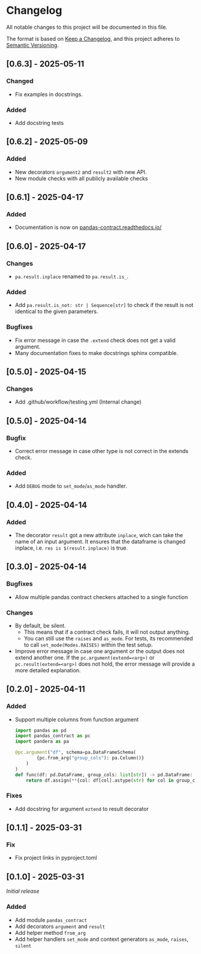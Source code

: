 # Changelog
All notable changes to this project will be documented in this file.

The format is based on [Keep a Changelog](https://keepachangelog.com/en/1.1.0/),
and this project adheres to [Semantic Versioning](https://semver.org/spec/v2.0.0.html).

## [0.6.3] - 2025-05-11
### Changed
- Fix examples in docstrings.
### Added
- Add docstring tests

## [0.6.2] - 2025-05-09
### Added
- New decorators `argument2` and `result2` with new API.
- New module checks with all publicly available checks

## [0.6.1] - 2025-04-17
### Added
- Documentation is now on [pandas-contract.readthedocs.io/](https://pandas-contract.readthedocs.io/en/latest/)
## [0.6.0] - 2025-04-17
### Changes
- `pa.result.inplace` renamed to `pa.result.is_`.
### Added
- Add `pa.result.is_not: str | Sequence[str]` to check if the result is not
  identical to the given parameters.
### Bugfixes
- Fix error message in case the `.extend` check does not get a valid argument. 
- Many documentation fixes to make docstrings sphinx compatible.

## [0.5.0] - 2025-04-15
### Changes
- Add .github/workflow/testing.yml (Internal change)

## [0.5.0] - 2025-04-14
### Bugfix
-  Correct error message in case other type is not correct in the extends check.
### Added
- Add `DEBUG` mode to `set_mode`/`as_mode` handler.

## [0.4.0] - 2025-04-14
### Added
- The decorator `result` got a new attribute `inplace`, wich can take the name
  of an input argument. It ensures that the dataframe is changed inplace, i.e.
  `res is $(result.inplace)` is true.

## [0.3.0] - 2025-04-14
### Bugfixes
- Allow multiple pandas contract checkers attached to a single function
### Changes
- By default, be silent.
  - This means that if a contract check fails, it will not output anything.
  - You can still use the `raises` and `as_mode`. For tests, its recommended to
    call `set_mode(Modes.RAISES)` within the test setup.
- Improve error message in case one argument or the output does not extend another one.
  If the `pc.argument(extend=<arg>)` or `pc.result(extend=<arg>)` does not hold,
  the error message will provide a more detailed explanation.

## [0.2.0] - 2025-04-11
### Added
- Support multiple columns from function argument
  ```python
  import pandas as pd
  import pandas_contract as pc
  import pandera as pa

  @pc.argument("df", schema=pa.DataFrameSchema(
          {pc.from_arg("group_cols"): pa.Column()}
      )
  )
  def func(df: pd.DataFrame, group_cols: list[str]) -> pd.DataFrame:
      return df.assign(**{col: df[col].astype(str) for col in group_cols})
  ```
### Fixes
- Add docstring for argument `eztend` to result decorator

## [0.1.1] - 2025-03-31
### Fix
- Fix project links in pyproject.toml

## [0.1.0] - 2025-03-31
_Initial release_
### Added
- Add module `pandas_contract`
- Add decorators `argument` and `result`
- Add helper method `from_arg`
- Add helper handlers `set_mode` and context generators `as_mode`, `raises`,  `silent`
